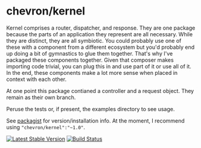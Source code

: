 # chevron/kernel

Kernel comprises a router, dispatcher, and response. They are one
package because the parts of an application they represent are all
necessary. While they are distinct, they are all symbiotic. You could
probably use one of these with a component from a different ecosystem
but you'd probably end up doing a bit of gymnastics to glue them
together. That's why I've packaged these components together. Given
that composer makes importing code trivial, you can plug this in and
use part of it or use all of it. In the end, these components make a
lot more sense when placed in context with each other.

At one point this package contianed a controller and a request object.
They remain as their own branch.

Peruse the tests or, if present, the examples directory to see usage.

See [packagist](https://packagist.org/packages/chevron/kernel) for version/installation info. At the moment, I recommend using `"chevron/kernel":"~1.0"`.

[![Latest Stable Version](https://poser.pugx.org/chevron/kernel/v/stable.svg)](https://packagist.org/packages/chevron/kernel)
[![Build Status](https://travis-ci.org/chevronphp/kernel.svg?branch=master)](https://travis-ci.org/chevronphp/kernel)




